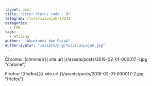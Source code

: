 ```yaml
---
layout: post
title: "Error Status Code : 0"
telegram: /tutorialpajak/14241
categories:
  - FAQ
tags:
  - efiling
author:  "Akuntansi dan Pajak"
author-avatar: "/assets/png/tutorialpajak.jpg"
---
```

Chrome:
![chrome]({{ site.url }}/assets/posts/2019-02-01-000017-1.jpg "chrome")

Firefox:
![firefox]({{ site.url }}/assets/posts/2019-02-01-000017-2.jpg "firefox")
